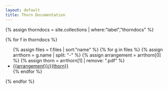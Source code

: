 ```yaml
---
layout: default
title: Thorn Documentation
---
```


{% assign thorndocs = site.collections | where:"label","thorndocs" %}

{% for f in thorndocs  %}
<ul>
  {% assign files = f.files | sort:"name" %}
  {% for g in files %}
    {% assign arrthorn = g.name | split: "-" %}
    {% assign arrangement = arrthorn[0] %}
    {% assign thorn = arrthorn[1] | remove: ".pdf" %}
    <li><a href="/thorndocs/{{g.name}}">{{arrangement}}/{{thorn}}</a></li>
  {% endfor %}
</ul>
{% endfor %}
